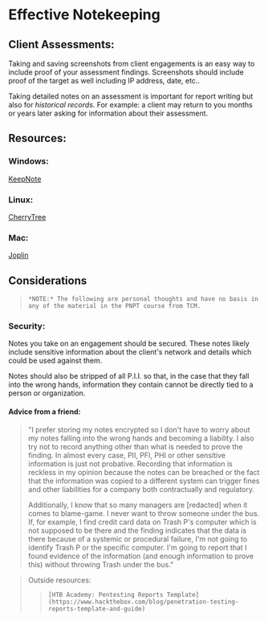 # Effective Notekeeping

## Client Assessments:

Taking and saving screenshots from client engagements is an easy way to include proof of your assessment findings. Screenshots should include proof of the target as well including IP address, date, etc..

Taking detailed notes on an assessment is important for report writing but also for _historical records_. For example: a client may return to you months or years later asking for information about their assessment.

## Resources:

### Windows:

[KeepNote](https://keepnote.org/)

### Linux:

[CherryTree](https://www.giuspen.com/cherrytree)

### Mac:

[Joplin](https://github.com/laurent22/joplin)

## Considerations

>     *NOTE:* The following are personal thoughts and have no basis in any of the material in the PNPT course from TCM.

### Security:

Notes you take on an engagement should be secured. These notes likely include sensitive information about the client's network and details which could be used against them.

Notes should also be stripped of all P.I.I. so that, in the case that they fall into the wrong hands, information they contain cannot be directly tied to a person or organization.

#### Advice from a friend:

> "I prefer storing my notes encrypted so I don't have to worry about my notes falling into the wrong hands and becoming a liability. I also try not to record anything other than what is needed to prove the finding. In almost every case, PII, PFI, PHI or other sensitive information is just not probative. Recording that information is reckless in my opinion because the notes can be breached or the fact that the information was copied to a different system can trigger fines and other liabilities for a company both contractually and regulatory.
>
> Additionally, I know that so many managers are [redacted] when it comes to blame-game. I never want to throw someone under the bus. If, for example, I find credit card data on Trash P's computer which is not supposed to be there and the finding indicates that the data is there because of a systemic or procedural failure, I'm not going to identify Trash P or the specific computer. I'm going to report that I found evidence of the information (and enough information to prove this) without throwing Trash under the bus."

> Outside resources:
>
> >     [HTB Academy: Pentesting Reports Template](https://www.hackthebox.com/blog/penetration-testing-reports-template-and-guide)
